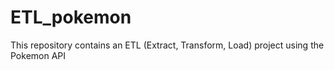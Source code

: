 # ETL_pokemon
 This repository contains an ETL (Extract, Transform, Load) project using the Pokemon API
